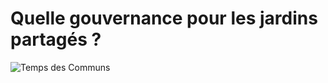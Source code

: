 # Quelle gouvernance pour les jardins partagés ? 


![Temps des Communs](https://camo.githubusercontent.com/79b5d2406db94ef8dcab9cc7500ebb5a982341aa/687474703a2f2f7777772e667269747572656d61672e696e666f2f494d472f706e672f7464632d65313432333536353137343537392e706e67)
